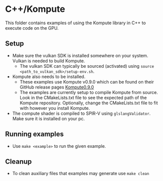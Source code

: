 # C++/Kompute
This folder contains examples of using the Kompute library in C++ to execute code on the GPU.

## Setup
* Make sure the vulkan SDK is installed somewhere on your system. Vulkan is needed to build Kompute.
  * The vulkan SDK can typically be sourced (activated) using ```source
    <path_to_vulkan_sdk>/setup-env.sh```.
* Kompute also needs to be installed.
  * These examples use Kompute v0.9.0 which can be found on their GitHub release pages
    [Kompute0.9.0](https://github.com/KomputeProject/kompute/releases/tag/v0.9.0)
  * The examples are currently setup to compile Kompute from source. Look in the CMakeLists.txt file
    to see the expected path of the Kompute repository. Optionally, change the CMakeLists.txt file
    to fit with however you install Kompute.
* The compute shader is compiled to SPIR-V using ```glslangValidator```. Make sure it is installed
  on your pc.

## Running examples
* Use ```make <example>``` to run the given example.

## Cleanup
* To clean auxiliary files that examples may generate use ```make clean```
